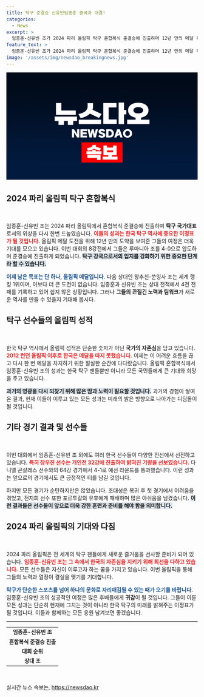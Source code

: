 ```yaml
---
title: 탁구 준결승 신유빈임종훈 중국과 대결!
categories:
  - News
excerpt: >
  임종훈-신유빈 조가 2024 파리 올림픽 탁구 혼합복식 준결승에 진출하며 12년 만의 메달 획득에 한 발 더 다가갔습니다. 그러나 다음 상대는 세계 랭킹 1위인 중국의 최강 조. 긴장감 넘치는 대결이 기대됩니다!
feature_text: >
  임종훈-신유빈 조가 2024 파리 올림픽 탁구 혼합복식 준결승에 진출하며 12년 만의 메달 획득에 한 발 더 다가갔습니다. 그러나 다음 상대는 세계 랭킹 1위인 중국의 최강 조. 긴장감 넘치는 대결이 기대됩니다!
image: '/assets/img/newsdao_breakingnews.jpg'
---
```


<p><img src="/assets/img/newsdao_breakingnews.jpg" alt="koreaapp 속보" /></p>

<h2 data-ke-size="size26">2024 파리 올림픽 탁구 혼합복식</h2>

<p data-ke-size="size16">&nbsp;</p>

<p>임종훈-신유빈 조는 2024 파리 올림픽에서 혼합복식 준결승에 진출하며 <strong>탁구 국가대표</strong>로서의 위상을 다시 한번 드높였습니다. <b><span style="color: #ee2323;">이들의 성과는 한국 탁구 역사에 중요한 이정표가 될 것입니다.</span></b> 올림픽 메달 도전을 위해 12년 만의 도약을 보여준 그들의 여정은 더욱 기대를 모으고 있습니다. 이번 대회의 8강전에서 그들은 루마니아 조를 4-0으로 압도하며 준결승에 진출하게 되었습니다. <b><span style="background-color: #21538527;">탁구 강국으로서의 입지를 강화하기 위한 중요한 단계라 할 수 있습니다.</span></b></p>

<p><b><span style="color: #1a5490;">이제 남은 목표는 단 하나, 올림픽 메달입니다.</span></b> 다음 상대인 왕추친-쑨잉사 조는 세계 랭킹 1위이며, 이보다 더 큰 도전이 없습니다. 임종훈과 신유빈 조는 상대 전적에서 4전 전패를 기록하고 있어 쉽지 않은 상황입니다. 그러나 <strong>그들의 끈질긴 노력과 팀워크</strong>가 새로운 역사를 만들 수 있을지 기대해 봅시다.</p>

<h2 data-ke-size="size26">탁구 선수들의 올림픽 성적</h2>

<p data-ke-size="size16">&nbsp;</p>

<p>한국 탁구 역사에서 올림픽 성적은 단순한 숫자가 아닌 <strong>국가의 자존심</strong>을 담고 있습니다. <b><span style="color: #ee2323;">2012 런던 올림픽 이후로 한국은 메달을 따지 못했습니다.</span></b> 이제는 이 어려운 흐름을 끊고 다시 한 번 메달을 차지하기 위한 절실한 순간에 다다랐습니다. 올림픽 혼합복식에서 임종훈-신유빈 조의 성과는 한국 탁구 팬들뿐만 아니라 모든 국민들에게 큰 기대와 희망을 주고 있습니다.</p>

<p><b><span style="background-color: #21538527;">과거의 영광을 다시 되찾기 위해 많은 땀과 노력이 필요할 것입니다.</span></b> 과거의 경험이 쌓여온 결과, 현재 이들이 이루고 있는 모든 성과는 미래의 밝은 방향으로 나아가는 디딤돌이 될 것입니다.</p>

<h2 data-ke-size="size26">기타 경기 결과 및 선수들</h2>

<p data-ke-size="size16">&nbsp;</p>

<p>이번 대회에서 임종훈-신유빈 조 외에도 여러 한국 선수들이 다양한 전선에서 선전하고 있습니다. <b><span style="color: #ee2323;">특히 장우진 선수는 개인전 32강에 진출하여 밝혀진 기량을 선보였습니다.</span></b> 다니엘 곤살레스 선수와의 64강 경기에서 4-1로 예선 라운드를 통과했습니다. 이런 성과는 앞으로의 경기에서도 큰 긍정적인 티를 남길 것입니다. </p>

<p>하지만 모든 경기가 순탄하지만은 않았습니다. 조대성은 복귀 후 첫 경기에서 어려움을 겪었고, 전지희 선수 또한 포르투갈의 유후에게 패배하며 많은 아쉬움을 남겼습니다. <b><span style="background-color: #21538527;">이런 결과들은 선수들이 앞으로 더욱 강한 훈련과 준비를 해야 함을 의미합니다.</span></b></p>

<h2 data-ke-size="size26">2024 파리 올림픽의 기대와 다짐</h2>

<p data-ke-size="size16">&nbsp;</p>

<p>2024 파리 올림픽은 전 세계의 탁구 팬들에게 새로운 즐거움을 선사할 준비가 되어 있습니다. <b><span style="color: #ee2323;">임종훈-신유빈 조는 그 속에서 한국의 자존심을 지키기 위해 최선을 다하고 있습니다.</span></b> 모든 선수들은 자신이 이루고자 하는 꿈을 가지고 있습니다. 이번 올림픽을 통해 그들의 노력과 열정이 결실을 맺기를 기대합니다. </p>

<p><b><span style="color: #1a5490;">탁구가 단순한 스포츠를 넘어 하나의 문화로 자리매김될 수 있는 때가 오기를 바랍니다.</span></b> 임종훈-신유빈 조의 성공적인 여정은 많은 후배들에게 <strong>귀감</strong>이 될 것입니다. 그들이 이룬 모든 성과는 단순히 현재에 그치는 것이 아니라 한국 탁구의 미래를 밝혀주는 이정표가 될 것입니다. 이들과 함께하는 모든 응원 남겨보면 좋겠습니다. </p>

<hr>

<table>
    <tr>
        <td style="text-align: center; height: 17px;"><b>임종훈-신유빈 조</b></td>
    </tr>
    <tr>
        <td style="text-align: center; height: 17px;"><b>혼합복식 준결승 진출</b></td>
    </tr>
    <tr>
        <td style="text-align: center; height: 17px;"><b>대회 순위</b></td>
    </tr>
    <tr>
        <td style="text-align: center; height: 17px;"><b>상대 조</b></td>
    </tr>
</table>

<p data-ke-size="size16">&nbsp;</p>
실시간 뉴스 속보는, <a href="https://newsdao.kr" rel="dofollow">https://newsdao.kr</a>


